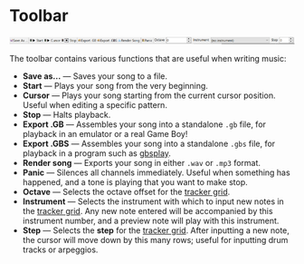 # Toolbar

![Screenshot of the toolbar](../img/toolbar.png)

The toolbar contains various functions that are useful when writing music:

- **Save as...** — Saves your song to a file.
- **Start** — Plays your song from the very beginning.
- **Cursor** — Plays your song starting from the current cursor position. Useful when editing a specific pattern.
- **Stop** — Halts playback.
- **Export .GB** — Assembles your song into a standalone `.gb` file, for playback in an emulator or a real Game Boy!
- **Export .GBS** — Assembles your song into a standalone `.gbs` file, for playback in a program such as [gbsplay](https://mmitch.github.io/gbsplay).
- **Render song** — Exports your song in either `.wav` or `.mp3` format.
- **Panic** — Silences all channels immediately. Useful when something has happened, and a tone is playing that you want to make stop.
- **Octave** — Selects the octave offset for the [tracker grid].
- **Instrument** — Selects the instrument with which to input new notes in the [tracker grid]. Any new note entered will be accompanied by this instrument number, and a preview note will play with this instrument.
- **Step** — Selects the **step** for the [tracker grid]. After inputting a new note, the cursor will move down by this many rows; useful for inputting drum tracks or arpeggios.

[tracker grid]: ./tracker-grid.md
